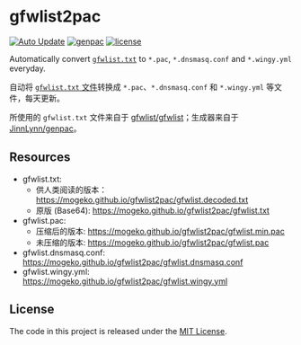 # gfwlist2pac

[![Auto Update](https://github.com/mogeko/gfwlist2pac/actions/workflows/update.yml/badge.svg)](https://github.com/mogeko/gfwlist2pac/actions/workflows/update.yml)
[![genpac](https://img.shields.io/pypi/v/genpac?label=genpac)](https://github.com/JinnLynn/genpac)
[![license](https://img.shields.io/github/license/mogeko/gfwlist2pac)](LICENSE)

Automatically convert [`gfwlist.txt`](https://raw.githubusercontent.com/gfwlist/gfwlist/master/gfwlist.txt) to `*.pac`, `*.dnsmasq.conf` and `*.wingy.yml` everyday.

自动将 [`gfwlist.txt` 文件](https://raw.githubusercontent.com/gfwlist/gfwlist/master/gfwlist.txt)转换成 `*.pac`、`*.dnsmasq.conf` 和 `*.wingy.yml` 等文件，每天更新。

所使用的 `gfwlist.txt` 文件来自于 [gfwlist/gfwlist](https://github.com/gfwlist/gfwlist)；生成器来自于 [JinnLynn/genpac](https://github.com/JinnLynn/genpac)。

## Resources

- gfwlist.txt:
  - 供人类阅读的版本： <https://mogeko.github.io/gfwlist2pac/gfwlist.decoded.txt>
  - 原版 (Base64): <https://mogeko.github.io/gfwlist2pac/gfwlist.txt>
- gfwlist.pac:
  - 压缩后的版本: <https://mogeko.github.io/gfwlist2pac/gfwlist.min.pac>
  - 未压缩的版本: <https://mogeko.github.io/gfwlist2pac/gfwlist.pac>
- gfwlist.dnsmasq.conf: <https://mogeko.github.io/gfwlist2pac/gfwlist.dnsmasq.conf>
- gfwlist.wingy.yml: <https://mogeko.github.io/gfwlist2pac/gfwlist.wingy.yml>

## License

The code in this project is released under the [MIT License](LICENSE).
